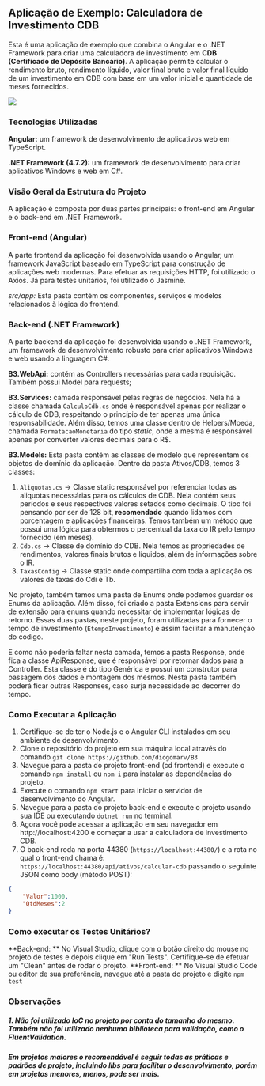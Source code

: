 ## Aplicação de Exemplo: Calculadora de Investimento CDB
Esta é uma aplicação de exemplo que combina o Angular e o .NET Framework para criar uma calculadora de investimento em **CDB (Certificado de Depósito Bancário)**. A aplicação permite calcular o rendimento bruto, rendimento líquido, valor final bruto e valor final líquido de um investimento em CDB com base em um valor inicial e quantidade de meses fornecidos.

![](https://i.ibb.co/T2hTLfq/cdb.png)

### Tecnologias Utilizadas
**Angular:** um framework de desenvolvimento de aplicativos web em TypeScript.

**.NET Framework (4.7.2):** um framework de desenvolvimento para criar aplicativos Windows e web em C#.
### Visão Geral da Estrutura do Projeto
A aplicação é composta por duas partes principais: o front-end em Angular e o back-end em .NET Framework.

### Front-end (Angular)
A parte frontend da aplicação foi desenvolvida usando o Angular, um framework JavaScript baseado em TypeScript para construção de aplicações web modernas. Para efetuar as requisições HTTP, foi utilizado o Axios. Já para testes unitários, foi utilizado o Jasmine.

*src/app:* Esta pasta contém os componentes, serviços e modelos relacionados à lógica do frontend.

### Back-end (.NET Framework)
A parte backend da aplicação foi desenvolvida usando o .NET Framework, um framework de desenvolvimento robusto para criar aplicativos Windows e web usando a linguagem C#.

**B3.WebApi:** contém as Controllers necessárias para cada requisição. Também possui Model para requests;

**B3.Services:** camada responsável pelas regras de negócios. Nela há a classe chamada `CalculoCdb.cs` onde é responsável apenas por realizar o cálculo de CDB, respeitando o princípio de ter apenas uma única responsabilidade. Além disso, temos uma classe dentro de Helpers/Moeda, chamada `FormatacaoMonetaria` do tipo *static*, onde a mesma é responsável apenas por converter valores decimais para o R$.

**B3.Models:** Esta pasta contém as classes de modelo que representam os objetos de domínio da aplicação. Dentro da pasta Ativos/CDB, temos 3 classes:
1. `Aliquotas.cs` -> Classe static responsável por referenciar todas as aliquotas necessárias para os cálculos de CDB. Nela contém seus períodos e seus respectivos valores setados como decimais. O tipo foi pensando por ser de 128 bit, **recomendado** quando lidamos com porcentagem e aplicações financeiras. 
Temos também um método que possui uma lógica para obtermos o percentual da taxa do IR pelo tempo fornecido (em meses).
2. `Cdb.cs` -> Classe de domínio do CDB. Nela temos as propriedades de rendimentos, valores finais brutos e líquidos, além de informações sobre o IR.
3. `TaxasConfig` -> Classe static onde compartilha com toda a aplicação os valores de taxas do Cdi e Tb.

No projeto, também temos uma pasta de Enums onde podemos guardar os Enums da aplicação. Além disso, foi criado a pasta Extensions para servir de extensão para enums quando necessitar de implementar lógicas de retorno. Essas duas pastas, neste projeto, foram utilizadas para fornecer o tempo de investimento (`EtempoInvestimento`) e assim facilitar a manutenção do código.

E como não poderia faltar nesta camada, temos a pasta Response, onde fica a classe ApiResponse, que é responsável por retornar dados para a Controller. Esta classe é do tipo Genérica e possui um construtor para passagem dos dados e montagem dos mesmos. Nesta pasta também poderá ficar outras Responses, caso surja necessidade ao decorrer do tempo.

### Como Executar a Aplicação
1. Certifique-se de ter o Node.js e o Angular CLI instalados em seu ambiente de desenvolvimento.
2. Clone o repositório do projeto em sua máquina local através do comando `git clone https://github.com/diogomarv/B3`
3. Navegue para a pasta do projeto front-end (cd frontend) e execute o comando `npm install` ou `npm i` para instalar as dependências do projeto.
4. Execute o comando `npm start` para iniciar o servidor de desenvolvimento do Angular.
5. Navegue para a pasta do projeto back-end e execute o projeto usando sua IDE ou executando `dotnet run` no terminal.
6. Agora você pode acessar a aplicação em seu navegador em http://localhost:4200 e começar a usar a calculadora de investimento CDB.
7. O back-end roda na porta 44380 (`https://localhost:44380/`) e a rota no qual o front-end chama é: `https://localhost:44380/api/ativos/calcular-cdb` passando o seguinte JSON como body (método POST):

```json
{
    "Valor":1000,
    "QtdMeses":2
}
```

### Como executar os Testes Unitários?
**Back-end: ** No Visual Studio, clique com o botão direito do mouse no projeto de testes e depois clique em "Run Tests". Certifique-se de efetuar um "Clean" antes de rodar o projeto.
**Front-end: ** No Visual Studio Code ou editor de sua preferência, navegue até a pasta do projeto e digite `npm test`
### Observações
##### 1. Não foi utilizado IoC no projeto por conta do tamanho do mesmo. Também não foi utilizado nenhuma biblioteca para validação, como o FluentValidation.
##### Em projetos maiores o recomendável é seguir todas as práticas e padrões de projeto, incluindo libs para facilitar o desenvolvimento, porém em projetos menores, menos, pode ser mais.
